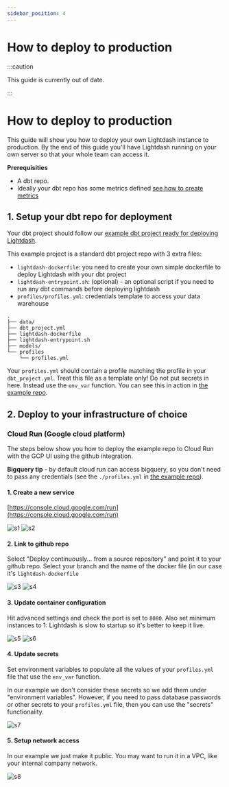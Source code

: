```yaml
---
sidebar_position: 4
---
```


# How to deploy to production

:::caution

This guide is currently out of date.

:::

# How to deploy to production

This guide will show you how to deploy your own Lightdash instance to production. By the end of this guide
you'll have Lightdash running on your own server so that your whole team can access it.

**Prerequisities**

- A dbt repo.
- Ideally your dbt repo has some metrics defined [see how to create metrics](./how-to-create-metrics.md)

## 1. Setup your dbt repo for deployment

Your dbt project should follow our [example dbt project ready for deploying Lightdash](https://github.com/lightdash/lightdash-production-example).

This example project is a standard dbt project repo with 3 extra files:
- `lightdash-dockerfile`: you need to create your own simple dockerfile to deploy Lightdash with your dbt project
- `lightdash-entrypoint.sh`: (optional) - an optional script if you need to run any dbt commands before deploying lightdash
- `profiles/profiles.yml`: credentials template to access your data warehouse

 ```
 .
 ├── data/
 ├── dbt_project.yml
 ├── lightdash-dockerfile
 ├── lightdash-entrypoint.sh
 ├── models/
 └── profiles
     └── profiles.yml
 ```

Your `profiles.yml` should contain a profile matching the profile in your `dbt_project.yml`. Treat this file as a template
only! Do not put secrets in here. Instead use the `env_var` function. You can see this in action in [the example repo](https://github.com/lightdash/lightdash-production-example).

## 2. Deploy to your infrastructure of choice

### Cloud Run (Google cloud platform)

The steps below show you how to deploy the example repo to Cloud Run with the GCP UI using the github integration.

**Bigquery tip** - by default cloud run can access bigquery, so you don't need to pass any credentials (see the `./profiles.yml` in [the example repo](https://github.com/lightdash/lightdash-production-example)).

#### 1. Create a new service

[https://console.cloud.google.com/run](https://console.cloud.google.com/run)

![s1](assets/screenshot-gcp-1.png)
![s2](assets/screenshot-gcp-2.png)

#### 2. Link to github repo

Select "Deploy continuously... from a source repository" and point it to your github repo. Select your branch and the name of the     docker file (in our case it's `lightdash-dockerfile`

![s3](assets/screenshot-gcp-3.png)
![s4](assets/screenshot-gcp-4.png)

#### 3. Update container configuration

Hit advanced settings and check the port is set to `8080`. Also set minimum instances to 1: Lightdash is slow to startup so it's      better to keep it live.

![s5](assets/screenshot-gcp-5.png)
![s6](assets/screenshot-gcp-6.png)

#### 4. Update secrets

Set environment variables to populate all the values of your `profiles.yml` file that use the `env_var` function.

In our example we don't consider these secrets so we add them under "environment variables". However, if you need to pass database    passwords or other secrets to your `profiles.yml` file, then you can use the "secrets" functionality.

![s7](assets/screenshot-gcp-7.png)

#### 5. Setup network access

In our example we just make it public. You may want to run it in a VPC, like your internal company network.

![s8](assets/screenshot-gcp-8.png)
